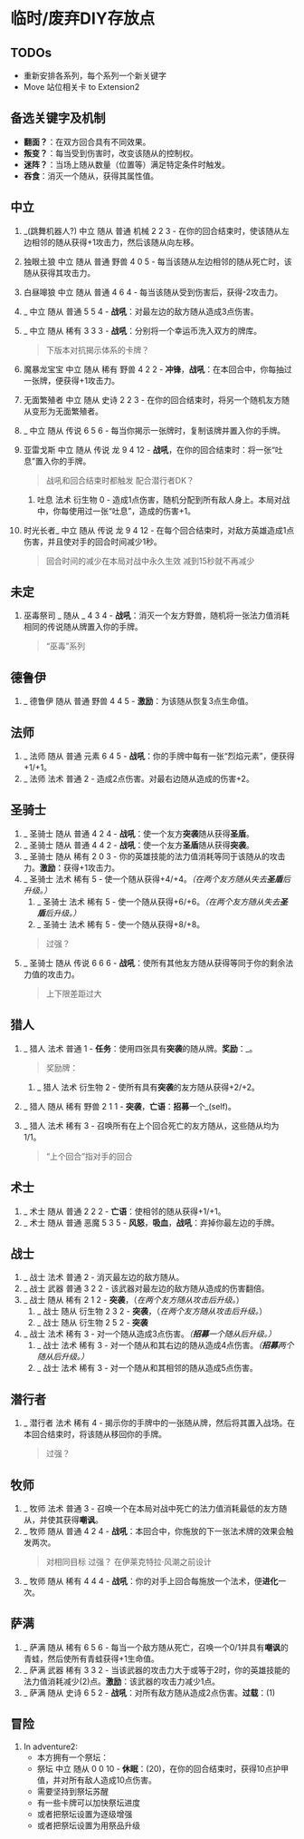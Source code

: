 # 临时/废弃DIY存放点

## TODOs

- 重新安排各系列，每个系列一个新关键字
- Move 站位相关卡 to Extension2

## 备选关键字及机制

- **翻面？**：在双方回合具有不同效果。
- **叛变？**：每当受到伤害时，改变该随从的控制权。
- **迷阵？**：当场上随从数量（位置等）满足特定条件时触发。
- **吞食**：消灭一个随从，获得其属性值。

## 中立

1. _(跳舞机器人?) 中立 随从 普通 机械 2 2 3 - 在你的回合结束时，使该随从左边相邻的随从获得+1攻击力，然后该随从向左移。
1. 独眼土狼 中立 随从 普通 野兽 4 0 5 - 每当该随从左边相邻的随从死亡时，该随从获得其攻击力。
1. 白昼嗥狼 中立 随从 普通 4 6 4 - 每当该随从受到伤害后，获得-2攻击力。
1. _ 中立 随从 普通 5 5 4 - **战吼**：对最左边的敌方随从造成3点伤害。
1. _ 中立 随从 稀有 3 3 3 - **战吼**：分别将一个幸运币洗入双方的牌库。
    > 下版本对抗揭示体系的卡牌？
1. 魔暴龙宝宝 中立 随从 稀有 野兽 4 2 2 - **冲锋**，**战吼**：在本回合中，你每抽过一张牌，便获得+1攻击力。
1. 无面繁殖者 中立 随从 史诗 2 2 3 - 在你的回合结束时，将另一个随机友方随从变形为无面繁殖者。
1. _ 中立 随从 传说 6 5 6 - 每当你揭示一张牌时，复制该牌并置入你的手牌。
1. 亚雷戈斯 中立 随从 传说 龙 9 4 12 - **战吼**，在你的回合结束时：将一张“吐息”置入你的手牌。
    > 战吼和回合结束时都触发
    > 配合潜行者DK？

    1. 吐息 法术 衍生物 0 - 造成1点伤害，随机分配到所有敌人身上。本局对战中，你每使用过一张“吐息”，造成的伤害+1。
1. 时光长者_ 中立 随从 传说 龙 9 4 12 - 在每个回合结束时，对敌方英雄造成1点伤害，并且使对手的回合时间减少1秒。
    > 回合时间的减少在本局对战中永久生效
    > 减到15秒就不再减少

## 未定

1. 巫毒祭司 _ 随从 _ 4 3 4 - **战吼**：消灭一个友方野兽，随机将一张法力值消耗相同的传说随从牌置入你的手牌。
    > “巫毒”系列


## 德鲁伊

1. _ 德鲁伊 随从 普通 野兽 4 4 5 - **激励**：为该随从恢复3点生命值。

## 法师

1. _ 法师 随从 普通 元素 6 4 5 - **战吼**：你的手牌中每有一张“烈焰元素”，便获得+1/+1。
1. _ 法师 法术 普通 2 - 造成2点伤害。对最右边随从造成的伤害+2。

## 圣骑士

1. _ 圣骑士 随从 普通 4 2 4 - **战吼**：使一个友方**突袭**随从获得**圣盾**。
1. _ 圣骑士 随从 普通 4 4 2 - **战吼**：使一个友方**圣盾**随从获得**突袭**。
1. _ 圣骑士 随从 稀有 2 0 3 - 你的英雄技能的法力值消耗等同于该随从的攻击力。**激励**：获得+1攻击力。
1. _ 圣骑士 法术 稀有 5 - 使一个随从获得+4/+4。*（在两个友方随从失去**圣盾**后升级。）*
    1. _ 圣骑士 法术 稀有 5 - 使一个随从获得+6/+6。*（在两个友方随从失去**圣盾**后升级。）*
    1. _ 圣骑士 法术 稀有 5 - 使一个随从获得+8/+8。
    > 过强？
1. _ 圣骑士 随从 传说 6 6 6 - **战吼**：使所有其他友方随从获得等同于你的剩余法力值的攻击力。
    > 上下限差距过大

## 猎人

1. _ 猎人 法术 普通 1 - **任务**：使用四张具有**突袭**的随从牌。**奖励**：_。
    > 奖励牌：

    1. _ 猎人 法术 衍生物 2 - 使所有具有**突袭**的友方随从获得+2/+2。
1. _ 猎人 随从 稀有 野兽 2 1 1 - **突袭**，**亡语**：**招募**一个_(self)。
1. _ 猎人 法术 稀有 3 - 召唤所有在上个回合死亡的友方随从，这些随从均为1/1。
    > “上个回合”指对手的回合

## 术士

1. _ 术士 随从 普通 2 2 2 - **亡语**：使相邻的随从获得+1/+1。
1. _ 术士 随从 普通 恶魔 5 3 5 - **风怒**，**吸血**，**战吼**：弃掉你最左边的手牌。

## 战士

1. _ 战士 法术 普通 2 - 消灭最左边的敌方随从。
1. _ 战士 武器 普通 3 2 2 - 该武器对最左边的敌方随从造成的伤害翻倍。
1. _ 战士 随从 稀有 2 1 2 - **突袭**，（*在两个友方随从攻击后升级。*）
    1. _ 战士 随从 衍生物 2 3 2 - **突袭**，（*在两个友方随从攻击后升级。*）
    1. _ 战士 随从 衍生物 2 5 2 - **突袭**
1. _ 战士 法术 稀有 3 - 对一个随从造成3点伤害。*（**招募**一个随从后升级。）*
    1. _ 战士 法术 稀有 3 - 对一个随从和其右边的随从造成4点伤害。*（**招募**两个随从后升级。）*
    1. _ 战士 法术 稀有 3 - 对一个随从和其相邻的随从造成5点伤害。

## 潜行者

1. _ 潜行者 法术 稀有 4 - 揭示你的手牌中的一张随从牌，然后将其置入战场。在本回合结束时，将该随从移回你的手牌。
    > 过强？

## 牧师

1. _ 牧师 法术 普通 3 - 召唤一个在本局对战中死亡的法力值消耗最低的友方随从，并使其获得**嘲讽**。
1. _ 牧师 随从 普通 4 2 4 - **战吼**：本回合中，你施放的下一张法术牌的效果会触发两次。
    > 对相同目标
    > 过强？
    > 在伊莱克特拉·风潮之前设计
1. _ 牧师 随从 稀有 4 4 4 - **战吼**：你的对手上回合每施放一个法术，便**进化**一次。

## 萨满

1. _ 萨满 随从 稀有 6 5 6 - 每当一个敌方随从死亡，召唤一个0/1并具有**嘲讽**的青蛙，然后使所有青蛙获得+1生命值。
1. _ 萨满 武器 稀有 3 3 2 - 当该武器的攻击力大于或等于2时，你的英雄技能的法力值消耗减少(2)点。**激励**：该武器的攻击力减少1点。
1. _ 萨满 随从 史诗 6 5 2 - **战吼**：对所有敌方随从造成2点伤害。**过载**：(1)

## 冒险

1. In adventure2:
    - 本方拥有一个祭坛：
    - 祭坛 中立 随从 0 0 10 - **休眠**：(20)，在你的回合结束时，获得10点护甲值，并对所有敌人造成10点伤害。
    - 需要坚持到祭坛苏醒
    - 有一些卡牌可以加快祭坛进度
    - 或者把祭坛设置为逐级增强
    - 或者把祭坛设置为用祭品升级
